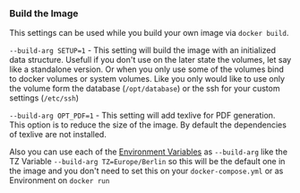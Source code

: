 ### Build the Image

This settings can be used while you build your own image via `docker build`.

`--build-arg SETUP=1` - This setting will build the image with an initialized data structure. Usefull if you don't use on the later state the volumes, let say like a standalone version. Or when you only use some of the volumes bind to docker volumes or system volumes. Like you only would like to use only the volume form the database (`/opt/database`) or the ssh for your custom settings (`/etc/ssh`)

`--build-arg OPT_PDF=1` - This setting will add texlive for PDF generation. This option is to reduce the size of the image. By default the dependencies of texlive are not installed.

Also you can use each of the   [Environment Variables](VARIABLES/README.md) as `--build-arg` like the TZ Variable `--build-arg TZ=Europe/Berlin` so this will be the default one in the image and you don't need to set this on your `docker-compose.yml` or as Environment on `docker run`